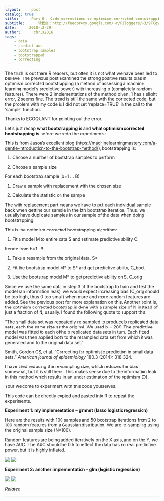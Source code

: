 ```yaml
---
layout:     post
catalog: true
title:      Part 5： Code corrections to optimism corrected bootstrapping series
subtitle:      转载自：http://feedproxy.google.com/~r/RBloggers/~3/9FCgvh__VVI/
date:      2018-12-29
author:      chris2016
tags:
    - data
    - predict auc
    - bootstrap samples
    - bootstrapped
    - correcting
---
```






The truth is out there R readers, but often it is not what we have been led to believe. The previous post examined the strong positive results bias in optimism corrected bootstrapping (a method of assessing a machine learning model’s predictive power) with increasing p (completely random features). There were 2 implementations of the method given, 1 has a slight error, 2 seems fine. The trend is still the same with the corrected code, but the problem with my code is I did not set ‘replace=TRUE’ in the call to the ‘sample’ function.

Thanks to ECOQUANT for pointing out the error.

Let’s just recap **what bootstrapping is** and **what optimism corrected bootstrapping is** before we redo the experiments:

This is from Jason’s excellent blog (https://machinelearningmastery.com/a-gentle-introduction-to-the-bootstrap-method/), bootstrapping is:

1. Choose a number of bootstrap samples to perform

1. Choose a sample size

For each bootstrap sample (b=1 … B)

1. Draw a sample with replacement with the chosen size

1. Calculate the statistic on the sample


The with replacement part means we have to put each individual sample back when getting our sample in the bth bootstrap iteration. Thus, we usually have duplicate samples in our sample of the data when doing bootstrapping.

This is the optimism corrected bootstrapping algorithm:

1. Fit a model M to entire data S and estimate predictive ability C.

Iterate from b=1…B:

1. Take a resample from the original data, S*

1. Fit the bootstrap model M* to S* and get predictive ability, C_boot

1. Use the bootstrap model M* to get predictive ability on S, C_orig


Since we use the same data in step 3 of the bootstrap to train and test the model (an information leak), we would expect increasing bias (C_orig should be too high, thus O too small) when more and more random features are added. See the previous post for more explanation on this. Another point is, the optimism corrected bootstrap is done with a sample size of N instead of just a fraction of N, usually. I found the following quote to support this:

“The small data set was repeatedly re-sampled to produce b replicated data sets, each the same size as the original. We used b = 200. The predictive model was fitted to each ofthe b replicated data sets in turn. Each fitted model was then applied both to the resampled data set from which it was generated and to the original data set.”

Smith, Gordon CS, et al. “Correcting for optimistic prediction in small data sets.” *American journal of epidemiology* 180.3 (2014): 318-324.

I have tried reducing the re-sampling size, which reduces the bias somewhat, but it is still there. This makes sense due to the information leak in this method which results in an under estimation of the optimism (O).

Your welcome to experiment with this code yourselves.

This code can be directly copied and pasted into R to repeat the experiments.

**Experiment 1: my implementation – glmnet (lasso logistic regression)**

Here are the results with 100 samples and 50 bootstrap iterations from 2 to 100 random features from a Gaussian distribution. We are re-sampling using the original sample size (N=100).

Random features are being added iteratively on the X axis, and on the Y, we have AUC. The AUC should be 0.5 to reflect the data has no real predictive power, but it is highly inflated.

![](https://intobioinformatics.files.wordpress.com/2018/12/glmnet_test_upto100-2.png?w=456)
![](https://intobioinformatics.files.wordpress.com/2018/12/glmnet_test_upto100-2.png?w=456)


**Experiment 2: another implementation – glm (logistic regression)**

![](https://intobioinformatics.files.wordpress.com/2018/12/glmt_test_upto100-1.png?w=456)
![](https://intobioinformatics.files.wordpress.com/2018/12/glmt_test_upto100-1.png?w=456)



*Related*








---
